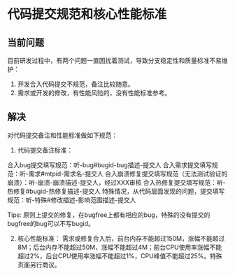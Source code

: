 # 代码提交规范和核心性能标准

## 当前问题
目前研发过程中，有两个问题一直困扰着测试，导致分支稳定性和质量标准不易维护：

1. 开发合入代码提交不规范，备注比较随意。
2. 需求或开发的修改，有性能风险的，没有性能标准参考。

## 解决

对代码提交备注和性能标准做如下规范：
1. 代码提交备注标准：

合入bug提交填写规范：听-bug#bugid-bug描述-提交人
合入需求提交填写规范：听-需求#mtpid-需求名-提交人
合入崩溃修复提交填写规范（无法测试验证的崩溃）：听-崩溃-崩溃描述-提交人，经过XXX审核
合入热修复提交填写规范：听-热修复#bugid-热修复描述-提交人
特殊情况，从代码层面发现的问题，提交填写规范：听-特殊#修改描述-影响范围描述-提交人

Tips: 原则上提交的修复，在bugfree上都有相应的bug，特殊的没有提交的bugfree的bug可以不写bugid。

2. 核心性能标准：
需求或修复合入后，前台内存不能超过150M，涨幅不能超过8M；后台内存不能超过50M，涨幅不能超过4M；前台CPU使用率涨幅不能超过2%，后台CPU使用率涨幅不能超过1%，CPU峰值不能超过25%。特殊页面另行商议。
